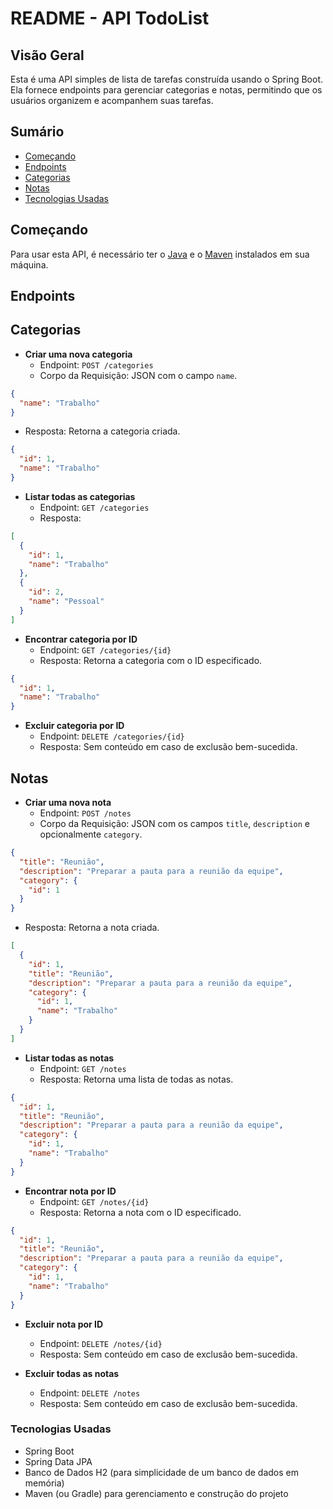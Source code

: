 # README - API TodoList

## Visão Geral

Esta é uma API simples de lista de tarefas construída usando o Spring Boot. Ela fornece endpoints para gerenciar categorias e notas, permitindo que os usuários organizem e acompanhem suas tarefas.

## Sumário

- [Começando](#começando)
- [Endpoints](#endpoints)
- [Categorias](#categorias)
- [Notas](#notas)
- [Tecnologias Usadas](#tecnologias-usadas)

## Começando

Para usar esta API, é necessário ter o [Java](https://www.java.com/pt-BR/download/) e o [Maven](https://maven.apache.org/download.cgi) instalados em sua máquina.

## Endpoints

## Categorias

- **Criar uma nova categoria**
  - Endpoint: `POST /categories`
  - Corpo da Requisição: JSON com o campo `name`.
```json
{
  "name": "Trabalho"
}
```
  - Resposta: Retorna a categoria criada.
```json
{
  "id": 1,
  "name": "Trabalho"
}
```

- **Listar todas as categorias**
  - Endpoint: `GET /categories`
  - Resposta: 
```json
[
  {
    "id": 1,
    "name": "Trabalho"
  },
  {
    "id": 2,
    "name": "Pessoal"
  }
]
```

- **Encontrar categoria por ID**
  - Endpoint: `GET /categories/{id}`
  - Resposta: Retorna a categoria com o ID especificado.
```json
{
  "id": 1,
  "name": "Trabalho"
}
```

- **Excluir categoria por ID**
  - Endpoint: `DELETE /categories/{id}`
  - Resposta: Sem conteúdo em caso de exclusão bem-sucedida.

## Notas

- **Criar uma nova nota**
  - Endpoint: `POST /notes`
  - Corpo da Requisição: JSON com os campos `title`, `description` e opcionalmente `category`.
```json
{
  "title": "Reunião",
  "description": "Preparar a pauta para a reunião da equipe",
  "category": {
    "id": 1
  }
}
```
  - Resposta: Retorna a nota criada.
```json
[
  {
    "id": 1,
    "title": "Reunião",
    "description": "Preparar a pauta para a reunião da equipe",
    "category": {
      "id": 1,
      "name": "Trabalho"
    }
  }
]
```

- **Listar todas as notas**
  - Endpoint: `GET /notes`
  - Resposta: Retorna uma lista de todas as notas.
```json
{
  "id": 1,
  "title": "Reunião",
  "description": "Preparar a pauta para a reunião da equipe",
  "category": {
    "id": 1,
    "name": "Trabalho"
  }
}
```

- **Encontrar nota por ID**
  - Endpoint: `GET /notes/{id}`
  - Resposta: Retorna a nota com o ID especificado.
```json
{
  "id": 1,
  "title": "Reunião",
  "description": "Preparar a pauta para a reunião da equipe",
  "category": {
    "id": 1,
    "name": "Trabalho"
  }
}
```

- **Excluir nota por ID**
  - Endpoint: `DELETE /notes/{id}`
  - Resposta: Sem conteúdo em caso de exclusão bem-sucedida.

- **Excluir todas as notas**
  - Endpoint: `DELETE /notes`
  - Resposta: Sem conteúdo em caso de exclusão bem-sucedida.

### Tecnologias Usadas
 - Spring Boot
 - Spring Data JPA
 - Banco de Dados H2 (para simplicidade de um banco de dados em memória)
 - Maven (ou Gradle) para gerenciamento e construção do projeto
